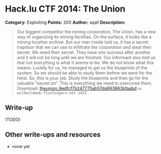 # Hack.lu CTF 2014: The Union

**Category:** Exploiting
**Points:** 200
**Author:** sqall
**Description:**

> Our biggest competitor the mining corporation, The Union, has a new way of organizing its mining facilities. On the surface, it looks like a mining location archive. But our man inside told us, it has a secret trapdoor that we can use to infiltrate the corporation and steal their secret. We need their secret. They have one success after another and it will not be long until we are finished. Our informant also told us that not everything is what it seems to be. We do not know what this means. Luckily for us, he managed to get us the blueprints of the system. So we should be able to study them before we went for the heist. So, this is your job. Study the blueprints and then go for the valuable “secret.txt”. This is everything we need to overcome them.
> Download: [theunion_9edfcf7b247775ab57da993863bfaabd](theunion_9edfcf7b247775ab57da993863bfaabd)
> `nc wildwildweb.fluxfingers.net 1423`

## Write-up

(TODO)

## Other write-ups and resources

* none yet
